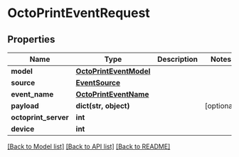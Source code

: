 # OctoPrintEventRequest


## Properties
Name | Type | Description | Notes
------------ | ------------- | ------------- | -------------
**model** | [**OctoPrintEventModel**](OctoPrintEventModel.md) |  | 
**source** | [**EventSource**](EventSource.md) |  | 
**event_name** | [**OctoPrintEventName**](OctoPrintEventName.md) |  | 
**payload** | **dict(str, object)** |  | [optional] 
**octoprint_server** | **int** |  | 
**device** | **int** |  | 

[[Back to Model list]](../README.md#documentation-for-models) [[Back to API list]](../README.md#documentation-for-api-endpoints) [[Back to README]](../README.md)


